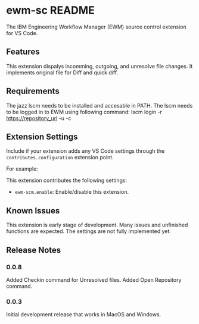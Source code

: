 # ewm-sc README

The IBM Engineering Workflow Manager (EWM) source control extension for VS Code.

## Features

This extension dispalys incomming, outgoing, and unresolve file changes.
It implements original file for Diff and quick diff.

## Requirements

The jazz lscm needs to be installed and accesable in PATH.
The lscm needs to be logged in to EWM using following command:
    lscm login -r <https://repository_url> -u <username> -c

## Extension Settings

Include if your extension adds any VS Code settings through the `contributes.configuration` extension point.

For example:

This extension contributes the following settings:

* `ewm-scm.enable`: Enable/disable this extension.


## Known Issues

This extension is early stage of development.
Many issues and unfinished functions are expected.
The settings are not fully implemented yet.

## Release Notes

### 0.0.8
Added Checkin command for Unresolved files.
Added Open Repository command.

### 0.0.3
Initial development release that works in MacOS and Windows.

